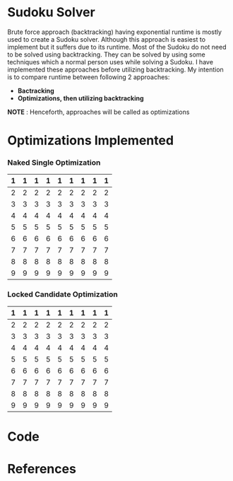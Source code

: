 # Sudoku Solver
Brute force approach (backtracking) having exponential runtime is mostly used to create a Sudoku solver. Although this approach is easiest to implement but it suffers due to its runtime.
Most of the Sudoku do not need to be solved using backtracking. They can be solved by using some techniques which a normal person uses while solving a Sudoku. I have implemented these approaches before 
utilizing backtracking.
My intention is to compare runtime between following 2 approaches: 
- **Bactracking** 
- **Optimizations, then utilizing backtracking**

**NOTE** : Henceforth, approaches will be called as optimizations
# Optimizations Implemented 
### Naked Single Optimization
| 1 | 1 | 1 | 1 | 1 | 1 | 1 | 1 | 1 |
|---:|---:|---:|---:|---:|---:|---:|---:|---:|
| 2  | 2  | 2  | 2  | 2  | 2  | 2  | 2  | 2  |
| 3  | 3  | 3  | 3  | 3  | 3  | 3  | 3  | 3  |
| 4  | 4  | 4  | 4  | 4  | 4  | 4  | 4  | 4  |
| 5  | 5  | 5  | 5  | 5  | 5  | 5  | 5  | 5  |
| 6  | 6  | 6  | 6  | 6  | 6  | 6  | 6  | 6  |
| 7  | 7  | 7  | 7  | 7  | 7  | 7  | 7  | 7  |
| 8  | 8  | 8  | 8  | 8  | 8  | 8  | 8  | 8  |
| 9  | 9  | 9  | 9  | 9  | 9  | 9  | 9  | 9  |
### Locked Candidate Optimization
| 1 | 1 | 1 | 1 | 1 | 1 | 1 | 1 | 1 |
|---:|---:|---:|---:|---:|---:|---:|---:|---:|
| 2  | 2  | 2  | 2  | 2  | 2  | 2  | 2  | 2  |
| 3  | 3  | 3  | 3  | 3  | 3  | 3  | 3  | 3  |
| 4  | 4  | 4  | 4  | 4  | 4  | 4  | 4  | 4  |
| 5  | 5  | 5  | 5  | 5  | 5  | 5  | 5  | 5  |
| 6  | 6  | 6  | 6  | 6  | 6  | 6  | 6  | 6  |
| 7  | 7  | 7  | 7  | 7  | 7  | 7  | 7  | 7  |
| 8  | 8  | 8  | 8  | 8  | 8  | 8  | 8  | 8  |
| 9  | 9  | 9  | 9  | 9  | 9  | 9  | 9  | 9  |

# Code

# References

